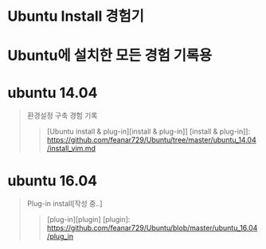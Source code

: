 # Ubuntu Install 경험기
Ubuntu에 설치한 모든 경험 기록용
===================================
# ubuntu 14.04
> 환경설정 구축 경험 기록
>>[Ubuntu install & plug-in][install & plug-in]]
[install & plug-in]]: https://github.com/feanar729/Ubuntu/tree/master/ubuntu_14.04/install_vim.md

# ubuntu 16.04
> Plug-in install[작성 중..]
>>[plug-in][plugin]
[plugin]: https://github.com/feanar729/Ubuntu/blob/master/ubuntu_16.04/plug_in
